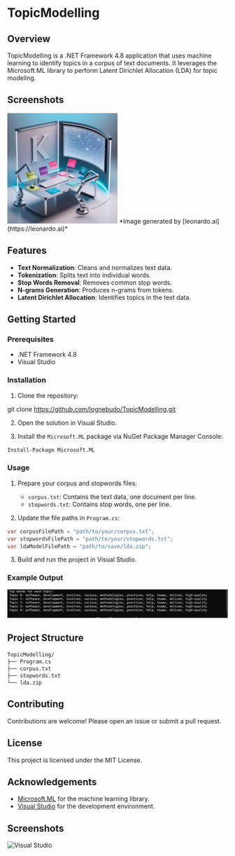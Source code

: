 # TopicModelling

## Overview
TopicModelling is a .NET Framework 4.8 application that uses machine learning to identify topics in a corpus of text documents. It leverages the Microsoft.ML library to perform Latent Dirichlet Allocation (LDA) for topic modeling.

## Screenshots
<img src="topicmodelling.jpg" alt="TopicModelling" width="50%">
*Image generated by [leonardo.ai](https://leonardo.ai)*

## Features
- **Text Normalization**: Cleans and normalizes text data.
- **Tokenization**: Splits text into individual words.
- **Stop Words Removal**: Removes common stop words.
- **N-grams Generation**: Produces n-grams from tokens.
- **Latent Dirichlet Allocation**: Identifies topics in the text data.

## Getting Started

### Prerequisites
- .NET Framework 4.8
- Visual Studio

### Installation
1. Clone the repository:
    
git clone https://github.com/lognebudo/TopicModelling.git

2. Open the solution in Visual Studio.

3. Install the `Microsoft.ML` package via NuGet Package Manager Console:

```bash
Install-Package Microsoft.ML
```

### Usage
1. Prepare your corpus and stopwords files:
    - `corpus.txt`: Contains the text data, one document per line.
    - `stopwords.txt`: Contains stop words, one per line.

2. Update the file paths in `Program.cs`:

```csharp
var corpusFilePath = "path/to/your/corpus.txt";
var stopwordsFilePath = "path/to/your/stopwords.txt";
var ldaModelFilePath = "path/to/save/lda.zip";
```

3. Build and run the project in Visual Studio.

### Example Output

![Result Topic Modelling](resulttopicmodelling.png)

## Project Structure

```
TopicModelling/ 
├── Program.cs 
├── corpus.txt 
├── stopwords.txt 
└── lda.zip
```

## Contributing
Contributions are welcome! Please open an issue or submit a pull request.

## License
This project is licensed under the MIT License.

## Acknowledgements
- [Microsoft.ML](https://github.com/dotnet/machinelearning) for the machine learning library.
- [Visual Studio](https://visualstudio.microsoft.com/) for the development environment.

## Screenshots
![Visual Studio](https://user-images.githubusercontent.com/yourusername/visualstudio.png)
